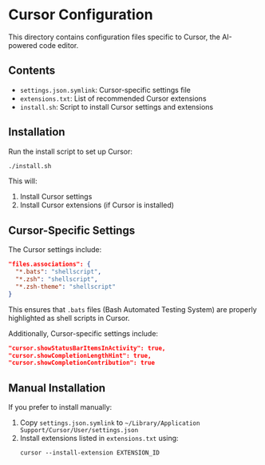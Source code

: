 # Cursor Configuration

This directory contains configuration files specific to Cursor, the AI-powered code editor.

## Contents

- `settings.json.symlink`: Cursor-specific settings file
- `extensions.txt`: List of recommended Cursor extensions
- `install.sh`: Script to install Cursor settings and extensions

## Installation

Run the install script to set up Cursor:

```bash
./install.sh
```

This will:
1. Install Cursor settings
2. Install Cursor extensions (if Cursor is installed)

## Cursor-Specific Settings

The Cursor settings include:

```json
"files.associations": {
  "*.bats": "shellscript",
  "*.zsh": "shellscript",
  "*.zsh-theme": "shellscript"
}
```

This ensures that `.bats` files (Bash Automated Testing System) are properly highlighted as shell scripts in Cursor.

Additionally, Cursor-specific settings include:

```json
"cursor.showStatusBarItemsInActivity": true,
"cursor.showCompletionLengthHint": true,
"cursor.showCompletionContribution": true
```

## Manual Installation

If you prefer to install manually:

1. Copy `settings.json.symlink` to `~/Library/Application Support/Cursor/User/settings.json`
2. Install extensions listed in `extensions.txt` using:
   ```
   cursor --install-extension EXTENSION_ID
   ``` 